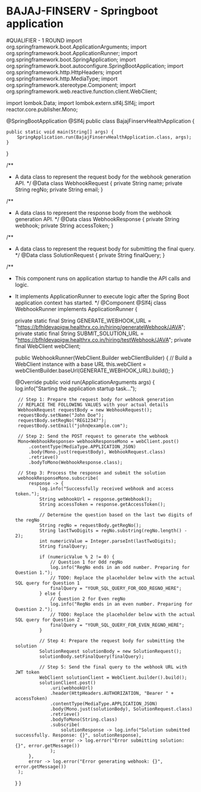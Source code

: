 # BAJAJ-FINSERV - Springboot application
#QUALIFIER - 1 ROUND
import org.springframework.boot.ApplicationArguments;
import org.springframework.boot.ApplicationRunner;
import org.springframework.boot.SpringApplication;
import org.springframework.boot.autoconfigure.SpringBootApplication;
import org.springframework.http.HttpHeaders;
import org.springframework.http.MediaType;
import org.springframework.stereotype.Component;
import org.springframework.web.reactive.function.client.WebClient;

import lombok.Data;
import lombok.extern.slf4j.Slf4j;
import reactor.core.publisher.Mono;

@SpringBootApplication
@Slf4j
public class BajajFinservHealthApplication {

    public static void main(String[] args) {
        SpringApplication.run(BajajFinservHealthApplication.class, args);
    }
}

/**
 * A data class to represent the request body for the webhook generation API.
 */
@Data
class WebhookRequest {
    private String name;
    private String regNo;
    private String email;
}

/**
 * A data class to represent the response body from the webhook generation API.
 */
@Data
class WebhookResponse {
    private String webhook;
    private String accessToken;
}

/**
 * A data class to represent the request body for submitting the final query.
 */
@Data
class SolutionRequest {
    private String finalQuery;
}

/**
 * This component runs on application startup to handle the API calls and logic.
 * It implements ApplicationRunner to execute logic after the Spring Boot application context has started.
 */
@Component
@Slf4j
class WebhookRunner implements ApplicationRunner {

    private static final String GENERATE_WEBHOOK_URL = "https://bfhldevapigw.healthrx.co.in/hiring/generateWebhook/JAVA";
    private static final String SUBMIT_SOLUTION_URL = "https://bfhldevapigw.healthrx.co.in/hiring/testWebhook/JAVA";
    private final WebClient webClient;

    public WebhookRunner(WebClient.Builder webClientBuilder) {
        // Build a WebClient instance with a base URL
        this.webClient = webClientBuilder.baseUrl(GENERATE_WEBHOOK_URL).build();
    }

    @Override
    public void run(ApplicationArguments args) {
        log.info("Starting the application startup task...");

        // Step 1: Prepare the request body for webhook generation
        // REPLACE THE FOLLOWING VALUES with your actual details
        WebhookRequest requestBody = new WebhookRequest();
        requestBody.setName("John Doe");
        requestBody.setRegNo("REG12347");
        requestBody.setEmail("john@example.com");

        // Step 2: Send the POST request to generate the webhook
        Mono<WebhookResponse> webhookResponseMono = webClient.post()
            .contentType(MediaType.APPLICATION_JSON)
            .body(Mono.just(requestBody), WebhookRequest.class)
            .retrieve()
            .bodyToMono(WebhookResponse.class);

        // Step 3: Process the response and submit the solution
        webhookResponseMono.subscribe(
            response -> {
                log.info("Successfully received webhook and access token.");
                String webhookUrl = response.getWebhook();
                String accessToken = response.getAccessToken();

                // Determine the question based on the last two digits of the regNo
                String regNo = requestBody.getRegNo();
                String lastTwoDigits = regNo.substring(regNo.length() - 2);
                int numericValue = Integer.parseInt(lastTwoDigits);
                String finalQuery;

                if (numericValue % 2 != 0) {
                    // Question 1 for Odd regNo
                    log.info("RegNo ends in an odd number. Preparing for Question 1.");
                    // TODO: Replace the placeholder below with the actual SQL query for Question 1
                    finalQuery = "YOUR_SQL_QUERY_FOR_ODD_REGNO_HERE";
                } else {
                    // Question 2 for Even regNo
                    log.info("RegNo ends in an even number. Preparing for Question 2.");
                    // TODO: Replace the placeholder below with the actual SQL query for Question 2
                    finalQuery = "YOUR_SQL_QUERY_FOR_EVEN_REGNO_HERE";
                }

                // Step 4: Prepare the request body for submitting the solution
                SolutionRequest solutionBody = new SolutionRequest();
                solutionBody.setFinalQuery(finalQuery);

                // Step 5: Send the final query to the webhook URL with JWT token
                WebClient solutionClient = WebClient.builder().build();
                solutionClient.post()
                    .uri(webhookUrl)
                    .header(HttpHeaders.AUTHORIZATION, "Bearer " + accessToken)
                    .contentType(MediaType.APPLICATION_JSON)
                    .body(Mono.just(solutionBody), SolutionRequest.class)
                    .retrieve()
                    .bodyToMono(String.class)
                    .subscribe(
                        solutionResponse -> log.info("Solution submitted successfully. Response: {}", solutionResponse),
                        error -> log.error("Error submitting solution: {}", error.getMessage())
                    );
            },
            error -> log.error("Error generating webhook: {}", error.getMessage())
        );
    }
}

